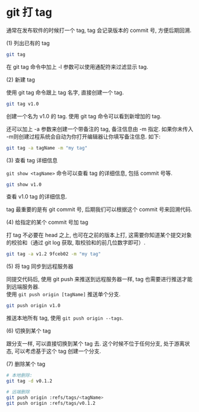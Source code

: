 # git 打 tag

通常在发布软件的时候打一个 tag, tag 会记录版本的 commit 号, 方便后期回溯.   

(1) 列出已有的 tag   

```bash
git tag
```

在 git tag 命令中加上 -l 参数可以使用通配符来过滤显示 tag.  

(2) 新建 tag

使用 git tag 命令跟上 tag 名字, 直接创建一个 tag.   

```bash
git tag v1.0
```

创建一个名为 v1.0 的 tag. 使用 git tag 命令可以看到新增加的 tag.   

还可以加上 -a 参数来创建一个带备注的 tag, 备注信息由 -m 指定. 如果你未传入 -m则创建过程系统会自动为你打开编辑器让你填写备注信息. 如下:   

```bash
git tag -a tagName -m "my tag"
```

(3) 查看 tag 详细信息 

`git show <tagName>` 命令可以查看 tag 的详细信息, 包括 commit 号等.   

```bash
git show v1.0
```

查看 v1.0 tag 的详细信息.  

tag 最重要的是有 git commit 号, 后期我们可以根据这个 commit 号来回溯代码.   

(4) 给指定的某个 commit 号加 tag  

打 tag 不必要在 head 之上, 也可在之前的版本上打, 这需要你知道某个提交对象的校验和（通过 git log 获取, 取校验和的前几位数字即可）.   

```bash
git tag -a v1.2 9fceb02 -m "my tag"
```

(5) 将 tag 同步到远程服务器  

同提交代码后, 使用 git push 来推送到远程服务器一样, tag 也需要进行推送才能到远端服务器.   
使用 `git push origin [tagName]` 推送单个分支.   

```bash
git push origin v1.0
```

推送本地所有 tag, 使用 `git push origin --tags`.   

(6) 切换到某个 tag  

跟分支一样, 可以直接切换到某个 tag 去. 这个时候不位于任何分支, 处于游离状态, 可以考虑基于这个 tag 创建一个分支.   

(7) 删除某个 tag  

```bash
# 本地删除:  
git tag -d v0.1.2 

# 远端删除
git push origin :refs/tags/<tagName>
git push origin :refs/tags/v0.1.2
```
